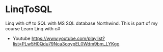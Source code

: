 # LinqToSQL
Linq with c# to SQL with MS SQL database Northwind. This is part of my course Learn Linq with c#
  - Youtube https://www.youtube.com/playlist?list=PLw5H0Qdu79Nca3ooypEL0Wdm9bm_LYKgo

